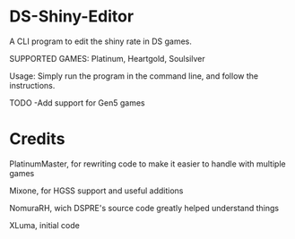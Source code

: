 # DS-Shiny-Editor
A CLI program to edit the shiny rate in DS games.

SUPPORTED GAMES: Platinum, Heartgold, Soulsilver


Usage: Simply run the program in the command line, and follow the instructions.

TODO
-Add support for Gen5 games

# Credits

PlatinumMaster, for rewriting code to make it easier to handle with multiple games

Mixone, for HGSS support and useful additions

NomuraRH, wich DSPRE's source code greatly helped understand things

XLuma, initial code
